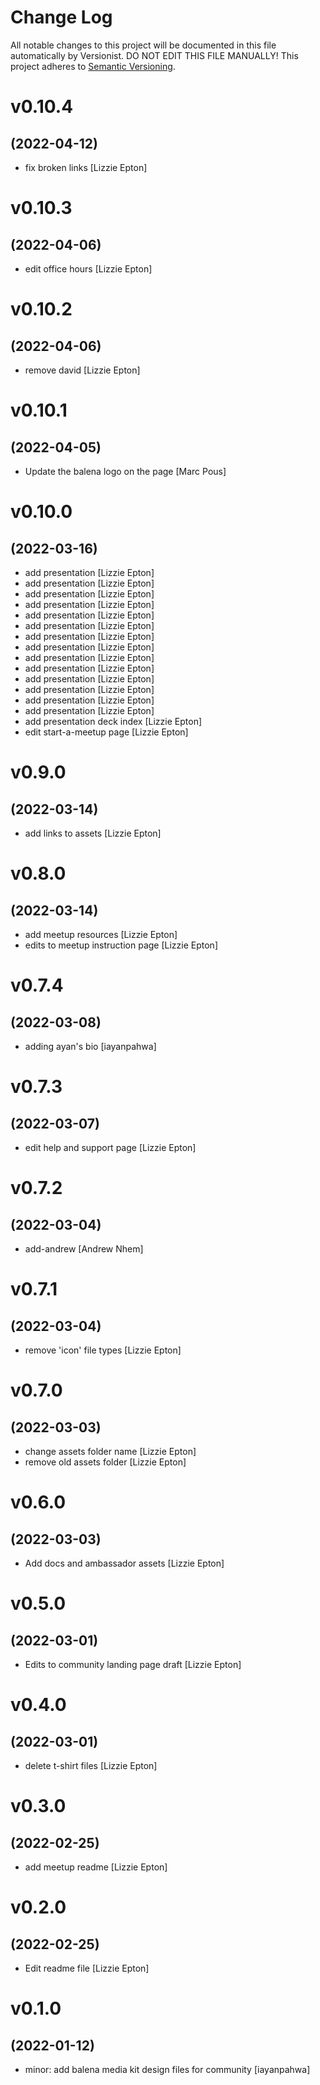 # Change Log

All notable changes to this project will be documented in this file
automatically by Versionist. DO NOT EDIT THIS FILE MANUALLY!
This project adheres to [Semantic Versioning](http://semver.org/).

# v0.10.4
## (2022-04-12)

* fix broken links [Lizzie Epton]

# v0.10.3
## (2022-04-06)

* edit office hours [Lizzie Epton]

# v0.10.2
## (2022-04-06)

* remove david [Lizzie Epton]

# v0.10.1
## (2022-04-05)

* Update the balena logo on the page [Marc Pous]

# v0.10.0
## (2022-03-16)

* add presentation [Lizzie Epton]
* add presentation [Lizzie Epton]
* add presentation [Lizzie Epton]
* add presentation [Lizzie Epton]
* add presentation [Lizzie Epton]
* add presentation [Lizzie Epton]
* add presentation [Lizzie Epton]
* add presentation [Lizzie Epton]
* add presentation [Lizzie Epton]
* add presentation [Lizzie Epton]
* add presentation [Lizzie Epton]
* add presentation [Lizzie Epton]
* add presentation [Lizzie Epton]
* add presentation [Lizzie Epton]
* add presentation deck index [Lizzie Epton]
* edit start-a-meetup page [Lizzie Epton]

# v0.9.0
## (2022-03-14)

* add links to assets [Lizzie Epton]

# v0.8.0
## (2022-03-14)

* add meetup resources [Lizzie Epton]
* edits to meetup instruction page [Lizzie Epton]

# v0.7.4
## (2022-03-08)

* adding ayan's bio [iayanpahwa]

# v0.7.3
## (2022-03-07)

* edit help and support page [Lizzie Epton]

# v0.7.2
## (2022-03-04)

* add-andrew [Andrew Nhem]

# v0.7.1
## (2022-03-04)

* remove 'icon' file types [Lizzie Epton]

# v0.7.0
## (2022-03-03)

* change assets folder name [Lizzie Epton]
* remove old assets folder [Lizzie Epton]

# v0.6.0
## (2022-03-03)

* Add docs and ambassador assets [Lizzie Epton]

# v0.5.0
## (2022-03-01)

* Edits to community landing page draft [Lizzie Epton]

# v0.4.0
## (2022-03-01)

* delete t-shirt files [Lizzie Epton]

# v0.3.0
## (2022-02-25)

* add meetup readme [Lizzie Epton]

# v0.2.0
## (2022-02-25)

* Edit readme file [Lizzie Epton]

# v0.1.0
## (2022-01-12)

* minor: add balena media kit design files for community [iayanpahwa]
